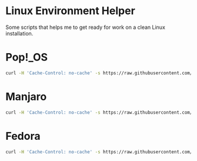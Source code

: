 # Linux Environment Helper

Some scripts that helps me to get ready for work on a clean Linux installation.

# Pop!_OS

 ```bash
curl -H 'Cache-Control: no-cache' -s https://raw.githubusercontent.com/begati/linux-environment-helper/main/popos-config.sh | sudo bash
 ```

# Manjaro

  ```bash
curl -H 'Cache-Control: no-cache' -s https://raw.githubusercontent.com/begati/linux-environment-helper/main/manjaro-config.sh | sudo bash
 ```

# Fedora

  ```bash
curl -H 'Cache-Control: no-cache' -s https://raw.githubusercontent.com/begati/linux-environment-helper/main/fedora-config.sh | sudo bash
 ```
